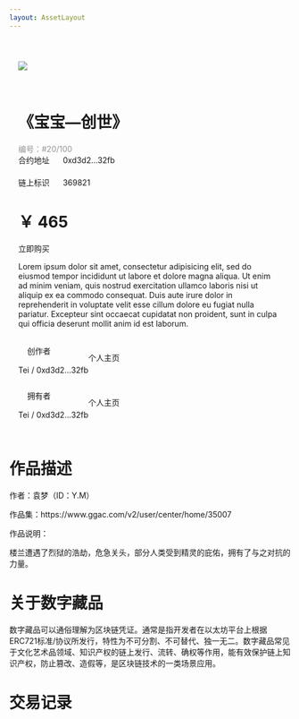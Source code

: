 ```yaml
---
layout: AssetLayout
---
```

#  

<box>
    <div class="contenedor">
      <vs-row vs-justify="center">
        <vs-col type="flex" vs-justify="center" vs-align="center" vs-w="7">
          <div style="padding:1rem;">
            <vs-card actionable class="cardx">
              <div slot="media" class="recommand-card-detail">
                <img src="https://www.ibox.art/file/oss/test/image/nft-goods/effc35994dbc4f8299405365b25b431d.jpg?style=st6">
              </div>
              <div slot="footer">
                <vs-image :key="index" :src="`https://picsum.photos/400/300?image=2${index}`" v-for="(image, index) in 4" />
              </div>
            </vs-card>
          </div>
        </vs-col>
        <vs-col type="flex" vs-justify="center" vs-align="center" vs-w="5">
          <div style="padding:1rem;">
            <h1>《宝宝—创世》</h1>
            <div style="color:rgba(44,44,52,.5)">编号：#20/100</div>
            <vs-row vs-justify="center" class="recommand-desc-card">
              <vs-col type="flex" vs-justify="center" vs-align="center" vs-w="12">
                <vs-card style="padding-top:20px;padding-bottom:10px;">
                  <div>
                    合约地址
                    <span style="padding-left:20px;"><a>0xd3d2...32fb</a></span>
                  </div>
                  <div style="padding-top:20px;">
                    链上标识
                    <span style="padding-left:20px;"><a>369821</a></span>
                  </div>
                </vs-card>
              </vs-col>
            </vs-row>
            <div class="recommand-desc-bottom">
              <div>
              <h1>￥ 465</h1>
              </div>
              <vs-button @click="popupActivo=true" class="recommand-desc-button"  color="danger" type="gradient" style="width:100%;height:3rem;position:relative;bottom:0px;" to="/asset/">立即购买</vs-button>
              <vs-popup class="holamundo"  title="选择支付方式" :active.sync="popupActivo">
                <p>
                  Lorem ipsum dolor sit amet, consectetur adipisicing elit, sed do eiusmod tempor incididunt ut labore et dolore magna aliqua. Ut enim ad minim veniam, quis nostrud exercitation ullamco laboris nisi ut aliquip ex ea commodo consequat. Duis aute irure dolor in reprehenderit in voluptate velit esse cillum dolore eu fugiat nulla pariatur. Excepteur sint occaecat cupidatat non proident, sunt in culpa qui officia deserunt mollit anim id est laborum.
                </p>
              </vs-popup>
            </div>
            <vs-divider/>
                <vs-card style="padding-top:10px;padding-bottom:5px;">
                  <div style="display:block;height: 80px;">
                    <div>
                      <vs-avatar size="70px" src="https://avatars2.githubusercontent.com/u/31676496?s=460&v=4" style="float:left;"/>
                      <div style="padding:1rem;">
                        创作者
                      </div>
                      <a style="padding-top:1rem;">Tei / <span><a>0xd3d2...32fb</a></span></a>
                      <a style="float:right;padding-right:20px;margin-top:-1.5rem;">个人主页</a>
                    </div>
                  </div>
                  <div style="display:block;height: 80px;">
                    <div>
                      <vs-avatar size="70px" src="https://avatars2.githubusercontent.com/u/31676496?s=460&v=4" style="float:left;"/>
                      <div style="padding:1rem;">
                        拥有者
                      </div>
                      <a style="padding-top:1rem;">Tei / <span><a>0xd3d2...32fb</a></span></a>
                      <a style="float:right;padding-right:20px;margin-top:-1.5rem;">个人主页</a>
                    </div>
                  </div>
                </vs-card>
          </div>
        </vs-col>
      </vs-row>
    </div>
    <div class="contenedor">
      <vs-row vs-justify="center">
        <vs-col type="flex" vs-justify="center" vs-align="center" vs-w="12">
        </vs-col>
      </vs-row>
    </div>
</box>

#  作品描述

<box header>

  <p></p>
  <p>作者：袁梦（ID：Y.M）</p>
  <p>作品集：<a>https://www.ggac.com/v2/user/center/home/35007</a></p>
  <p>作品说明：</p>
  <p>楼兰遭遇了烈狱的浩劫，危急关头，部分人类受到精灵的庇佑，拥有了与之对抗的力量。</p>

</box>

#  关于数字藏品

<box header>

  <p></p>
  <p>数字藏品可以通俗理解为区块链凭证。通常是指开发者在以太坊平台上根据ERC721标准/协议所发行，特性为不可分割、不可替代、独一无二。数字藏品常见于文化艺术品领域、知识产权的链上发行、流转、确权等作用，能有效保护链上知识产权，防止篡改、造假等，是区块链技术的一类场景应用。</p>

</box>

#  交易记录

<box style="height:400px">


</box>